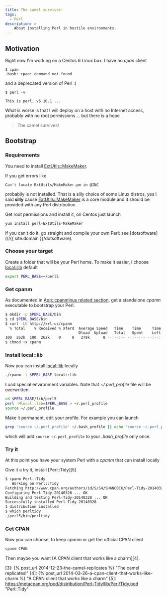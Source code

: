 ```yaml
---
title: The camel survives!
tags:
  - Perl
description: >
    About installing Perl in hostile environments.
---
```


## Motivation

Right now I'm working on a Centos 6 Linux box. I have no *cpan* client

```
$ cpan
-bash: cpan: command not found
```

and a deprecated version of Perl :(

```
$ perl -v

This is perl, v5.10.1 ...
```

What is worse is that I will deploy on a host with no Internet access, probably with no root permissions ... but there is a hope

> The camel survives!

## Bootstrap

### Requirements

You need to install [ExtUtils::MakeMaker][1].

If you get errors like

```
Can't locate ExtUtils/MakeMaker.pm in @INC
```

probabily is not installed. That is a silly choice of some Linux distros, yes I said **silly** cause [ExtUtils::MakeMaker][1] is a core module and it should be provided with any Perl distribution.

Get root permissions and install it, on Centos just launch

```bash
yum install perl-ExtUtils-MakeMaker
```

If you can't do it, go straight and compile your own Perl: see [dotsoftware](//{{ site.domain }}/dotsoftware).

### Choose your target

Create a folder that will be your Perl home. To make it easier, I choose [local::lib][2] default

```bash
export PERL_BASE=~/perl5
```

### Get cpanm

As documented in [App::cpanminus related section]( https://metacpan.org/pod/App::cpanminus#Downloading-the-standalone-executable), get a standalone *cpanm* executable to bootstrap your Perl.

```bash
$ mkdir -p $PERL_BASE/bin
$ cd $PERL_BASE/bin
$ curl -LO http://xrl.us/cpanm
  % Total    % Received % Xferd  Average Speed   Time    Time     Time  Current
                                 Dload  Upload   Total   Spent    Left  Speed
100  262k  100  262k    0     0   279k      0 --:--:-- --:--:-- --:--:--  279k
$ chmod +x cpanm
```

### Install local::lib

Now you can install [local::lib][2] locally

```bash
./cpanm -l $PERL_BASE local::lib
```

Load special environment variables. Note that *~/.perl_profile* file will be overwritten.

```bash
cd $PERL_BASE/lib/perl5
perl -Mlocal::lib=$PERL_BASE > ~/.perl_profile
source ~/.perl_profile
```

Make it permanent, edit your profile. For example you can launch

```bash
grep 'source ~/.perl_profile' ~/.bash_profile || echo 'source ~/.perl_profile' >> ~/.bash_profile
```

which will add `source ~/.perl_profile` to your *.bash_profile* only once.

### Try it

At this point you have your system Perl with a *cpanm* that can install locally

Give it a try it, install [Perl::Tidy][5]

```bash
$ cpanm Perl::Tidy
   Working on Perl::Tidy
Fetching http://www.cpan.org/authors/id/S/SH/SHANCOCK/Perl-Tidy-20140328.tar.gz ... OK
Configuring Perl-Tidy-20140328 ... OK
Building and testing Perl-Tidy-20140328 ... OK
Successfully installed Perl-Tidy-20140328
1 distribution installed
$ which perltidy
~/perl5/bin/perltidy
```

### Get CPAN

Now you can choose, to keep *cpanm* or get the official CPAN client

```bash
cpanm CPAN
```

Then maybe you want [A CPAN client that works like a charm][4].

  [1]: http://search.cpan.org/~bingos/ExtUtils-MakeMaker/lib/ExtUtils/MakeMaker.pm "ExtUtils::MakeMaker"
  [2]: http://search.cpan.org/~haarg/local-lib/lib/local/lib.pm "local::lib"
  [3]: {% post_url 2014-12-23-the-camel-replicates %} "The camel replicates!"
  [4]: {% post_url 2014-03-26-a-cpan-client-that-works-like-charm %} "A CPAN client that works like a charm"
  [5]: https://metacpan.org/pod/distribution/Perl-Tidy/lib/Perl/Tidy.pod "Perl::Tidy"
